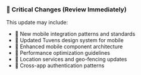 ### 🚨 Critical Changes (Review Immediately)
This update may include:
- 📱 New mobile integration patterns and standards
- 🎨 Updated Tuvens design system for mobile
- 🔧 Enhanced mobile component architecture
- 🚀 Performance optimization guidelines
- 📍 Location services and geo-fencing updates
- 🔐 Cross-app authentication patterns